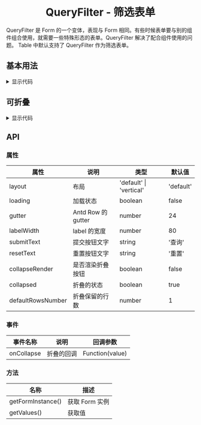 <h1 align="center">
QueryFilter - 筛选表单
</h1>

QueryFilter 是 Form 的一个变体，表现与 Form 相同。有些时候表单要与别的组件组合使用，就需要一些特殊形态的表单。QueryFilter
解决了配合组件使用的问题。
Table 中默认支持了 QueryFilter 作为筛选表单。


<script setup>
import { defineAsyncComponent } from 'vue';
import '../packages/style.css';

const QueryFilterDemo1 = defineAsyncComponent(() => {
  return import('../demos/query-filter/demo-1')
});
const QueryFilterDemo2 =defineAsyncComponent(() => {
  return import('../demos/query-filter/demo-2')
});
</script>

## 基本用法

<ClientOnly>
<QueryFilterDemo1></QueryFilterDemo1>
</ClientOnly>

<details>
<summary>显示代码</summary>

<<< @/demos/query-filter/demo-1.jsx

</details>

## 可折叠

<ClientOnly>
<QueryFilterDemo2></QueryFilterDemo2>
</ClientOnly>

<details>
<summary>显示代码</summary>

<<< @/demos/query-filter/demo-2.jsx

</details>


## API

### 属性

| 属性                | 说明                | 类型                      | 默认值       |
|-------------------|-------------------|-------------------------|-----------|
| layout            | 布局                | 'default' \| 'vertical' | 'default' |
| loading           | 加载状态              | boolean                 | false     |
| gutter            | Antd Row 的 gutter | number                  | 24        |
| labelWidth        | label 的宽度         | number                  | 80        |
| submitText        | 提交按钮文字            | string                  | '查询'      |
| resetText         | 重置按钮文字            | string                  | '重置'      |
| collapseRender    | 是否渲染折叠按钮          | boolean                 | false     |
| collapsed         | 折叠的状态             | boolean                 | true      |
| defaultRowsNumber | 折叠保留的行数           | number                  | 1         |

### 事件

| 事件名称       | 说明    | 回调参数            |
|------------|-------|-----------------|
| onCollapse | 折叠的回调 | Function(value) |

### 方法

| 名称                | 描述         |
|-------------------|------------|
| getFormInstance() | 获取 Form 实例 |
| getValues()       | 获取值        |



